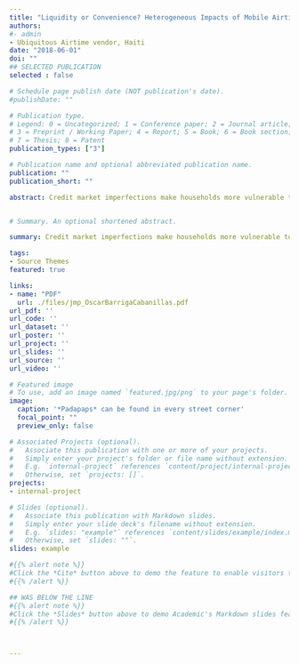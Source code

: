 ```yaml
---
title: "Liquidity or Convenience? Heterogeneous Impacts of Mobile Airtime Loans on Communication Expenditure"
authors: 
#- admin
- Ubiquitous Airtime vendor, Haiti 
date: "2018-06-01"
doi: ""
## SELECTED PUBLICATION
selected : false

# Schedule page publish date (NOT publication's date).
#publishDate: ""

# Publication type.
# Legend: 0 = Uncategorized; 1 = Conference paper; 2 = Journal article;
# 3 = Preprint / Working Paper; 4 = Report; 5 = Book; 6 = Book section;
# 7 = Thesis; 8 = Patent
publication_types: ["3"]

# Publication name and optional abbreviated publication name.
publication: ""
publication_short: ""

abstract: Credit market imperfections make households more vulnerable to shocks and their consumption decisions extremely sensitive the timing of their income. Algorithmic insights from individual meta data have enabled a proliferation of mobile financial services to cellphone users in markets where information asymmetries and high provision costs tend to deter formal financial institutions. As the first such financial product typically offered to new users, airtime loans provide prepaid customers small airtime advances for a fee as an alternative to recharges purchased from network agents. Relying on rich administrative data from a mobile network operator in Haiti, we study the impact of airtime loans on consumer cellphone expenditure and network usage. We find that access to loans increases total communication expenditure by 16% due to a crowding-in of additional network usage. This expenditure response to airtime loans is distinctly heterogeneous. Poorer customers in the lowest tercile of initial expenditure more than double their mobile communication spending when airtime loans become available, while access to loans leaves expenditure of the highest tercile unchanged. These differences in the expenditure impacts of airtime loans exist despite relatively uniform patterns of loan usages between the poor and non-poor. We find suggestive evidence that these differences are driven by distinct motivations for requesting airtime loans \: Poorer customers appear to use loans to relax liquidity constraints at critical communication times whereas non-poor customers primarily use these loans for convenience, as it gives them more discretion in when to visit airtime vendors.


# Summary. An optional shortened abstract.

summary: Credit market imperfections make households more vulnerable to shocks and their consumption decisions extremely sensitive the timing of their income. Algorithmic insights from individual meta data have enabled a proliferation of mobile financial services to cellphone users ...

tags:
- Source Themes
featured: true

links:
- name: "PDF"
  url: ./files/jmp_OscarBarrigaCabanillas.pdf
url_pdf: ''
url_code: ''
url_dataset: ''
url_poster: ''
url_project: ''
url_slides: ''
url_source: ''
url_video: ''

# Featured image
# To use, add an image named `featured.jpg/png` to your page's folder. 
image:
  caption: '*Padapaps* can be found in every street corner'
  focal_point: ""
  preview_only: false

# Associated Projects (optional).
#   Associate this publication with one or more of your projects.
#   Simply enter your project's folder or file name without extension.
#   E.g. `internal-project` references `content/project/internal-project/index.md`.
#   Otherwise, set `projects: []`.
projects:
- internal-project

# Slides (optional).
#   Associate this publication with Markdown slides.
#   Simply enter your slide deck's filename without extension.
#   E.g. `slides: "example"` references `content/slides/example/index.md`.
#   Otherwise, set `slides: ""`.
slides: example

#{{% alert note %}}
#Click the *Cite* button above to demo the feature to enable visitors to import publication metadata into their reference management software.
#{{% /alert %}}

## WAS BELOW THE LINE
#{{% alert note %}}
#Click the *Slides* button above to demo Academic's Markdown slides feature.
#{{% /alert %}}



---
```



